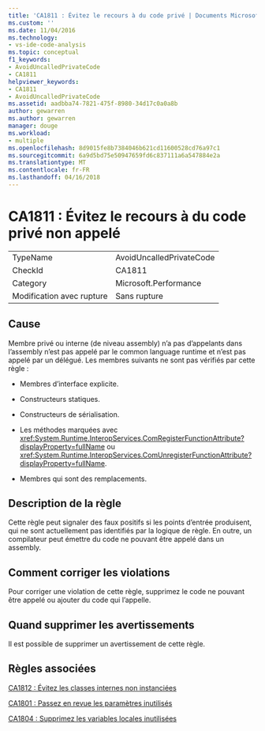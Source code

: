 ```yaml
---
title: 'CA1811 : Évitez le recours à du code privé | Documents Microsoft'
ms.custom: ''
ms.date: 11/04/2016
ms.technology:
- vs-ide-code-analysis
ms.topic: conceptual
f1_keywords:
- AvoidUncalledPrivateCode
- CA1811
helpviewer_keywords:
- CA1811
- AvoidUncalledPrivateCode
ms.assetid: aadbba74-7821-475f-8980-34d17c0a0a8b
author: gewarren
ms.author: gewarren
manager: douge
ms.workload:
- multiple
ms.openlocfilehash: 8d9015fe8b7384046b621cd11600528cd76a97c1
ms.sourcegitcommit: 6a9d5bd75e50947659fd6c837111a6a547884e2a
ms.translationtype: MT
ms.contentlocale: fr-FR
ms.lasthandoff: 04/16/2018
---
```

# <a name="ca1811-avoid-uncalled-private-code"></a>CA1811 : Évitez le recours à du code privé non appelé
|||  
|-|-|  
|TypeName|AvoidUncalledPrivateCode|  
|CheckId|CA1811|  
|Category|Microsoft.Performance|  
|Modification avec rupture|Sans rupture|  
  
## <a name="cause"></a>Cause  
 Membre privé ou interne (de niveau assembly) n’a pas d’appelants dans l’assembly n’est pas appelé par le common language runtime et n’est pas appelé par un délégué. Les membres suivants ne sont pas vérifiés par cette règle :  
  
-   Membres d’interface explicite.  
  
-   Constructeurs statiques.  
  
-   Constructeurs de sérialisation.  
  
-   Les méthodes marquées avec <xref:System.Runtime.InteropServices.ComRegisterFunctionAttribute?displayProperty=fullName> ou <xref:System.Runtime.InteropServices.ComUnregisterFunctionAttribute?displayProperty=fullName>.  
  
-   Membres qui sont des remplacements.  
  
## <a name="rule-description"></a>Description de la règle  
 Cette règle peut signaler des faux positifs si les points d’entrée produisent, qui ne sont actuellement pas identifiés par la logique de règle. En outre, un compilateur peut émettre du code ne pouvant être appelé dans un assembly.  
  
## <a name="how-to-fix-violations"></a>Comment corriger les violations  
 Pour corriger une violation de cette règle, supprimez le code ne pouvant être appelé ou ajouter du code qui l’appelle.  
  
## <a name="when-to-suppress-warnings"></a>Quand supprimer les avertissements  
 Il est possible de supprimer un avertissement de cette règle.  
  
## <a name="related-rules"></a>Règles associées  
 [CA1812 : Évitez les classes internes non instanciées](../code-quality/ca1812-avoid-uninstantiated-internal-classes.md)  
  
 [CA1801 : Passez en revue les paramètres inutilisés](../code-quality/ca1801-review-unused-parameters.md)  
  
 [CA1804 : Supprimez les variables locales inutilisées](../code-quality/ca1804-remove-unused-locals.md)